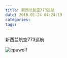 ```yaml
---
title: 新西兰航空773巡航
date: 2016-01-24 04:24:19
categories:
tags:
---
```


新西兰航空773巡航

![cpuwolf](/images/data/attachment/201601/24/122343kxtiym91y8t1chbq.jpg)


